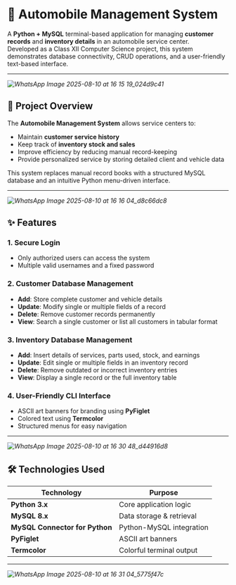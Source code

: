 # 🚗 Automobile Management System

A **Python + MySQL** terminal-based application for managing **customer records** and **inventory details** in an automobile service center.  
Developed as a Class XII Computer Science project, this system demonstrates database connectivity, CRUD operations, and a user-friendly text-based interface.

---

*![WhatsApp Image 2025-08-10 at 16 15 19_024d9c41](https://github.com/user-attachments/assets/bf61f60a-d2c5-496d-97c7-35944e2ef4ad)*

## 📖 Project Overview
The **Automobile Management System** allows service centers to:
- Maintain **customer service history**
- Keep track of **inventory stock and sales**
- Improve efficiency by reducing manual record-keeping
- Provide personalized service by storing detailed client and vehicle data

This system replaces manual record books with a structured MySQL database and an intuitive Python menu-driven interface.

---

*![WhatsApp Image 2025-08-10 at 16 16 04_d8c66dc8](https://github.com/user-attachments/assets/93112ee5-6f69-4d3b-b69d-ff138d43c4af)*

## ✨ Features
### 1. Secure Login
- Only authorized users can access the system
- Multiple valid usernames and a fixed password

### 2. Customer Database Management
- **Add**: Store complete customer and vehicle details  
- **Update**: Modify single or multiple fields of a record  
- **Delete**: Remove customer records permanently  
- **View**: Search a single customer or list all customers in tabular format

### 3. Inventory Database Management
- **Add**: Insert details of services, parts used, stock, and earnings  
- **Update**: Edit single or multiple fields in an inventory record  
- **Delete**: Remove outdated or incorrect inventory entries  
- **View**: Display a single record or the full inventory table

### 4. User-Friendly CLI Interface
- ASCII art banners for branding using **PyFiglet**
- Colored text using **Termcolor**
- Structured menus for easy navigation

---

*![WhatsApp Image 2025-08-10 at 16 30 48_d44916d8](https://github.com/user-attachments/assets/97465e4e-1b5d-424e-b975-6877f21e22c0)*

## 🛠 Technologies Used
| Technology | Purpose |
|------------|---------|
| **Python 3.x** | Core application logic |
| **MySQL 8.x** | Data storage & retrieval |
| **MySQL Connector for Python** | Python-MySQL integration |
| **PyFiglet** | ASCII art banners |
| **Termcolor** | Colorful terminal output |

---



*![WhatsApp Image 2025-08-10 at 16 31 04_5775f47c](https://github.com/user-attachments/assets/39d10729-f32e-4ee0-886b-a7c8cb7ef08b)*
